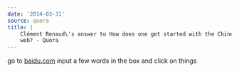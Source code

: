 ```yaml
---
date: '2014-03-31'
source: quora
title: |
    Clément Renaud\'s answer to How does one get started with the Chinese
    web? - Quora
---
```


go to [baidu.com](http://baidu.com) input a few words in the box and
click on things
